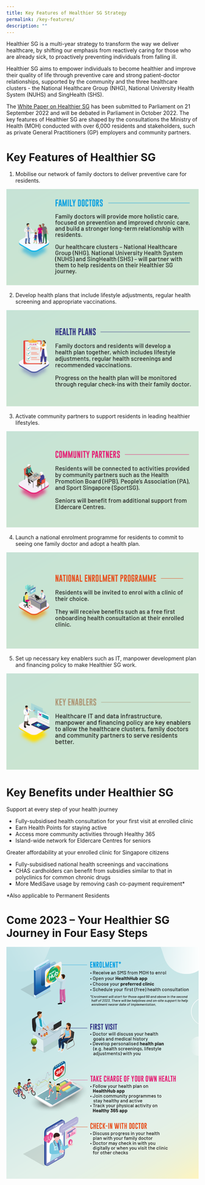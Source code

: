 ```yaml
---
title: Key Features of Healthier SG Strategy
permalink: /key-features/
description: ""
---
```

Healthier SG is a multi-year strategy to transform the way we deliver healthcare, by shifting our emphasis from reactively caring for those who are already sick, to proactively preventing individuals from falling ill.

Healthier SG aims to empower individuals to become healthier and improve their quality of life through preventive care and strong patient-doctor relationships, supported by the community and the three healthcare clusters - the National Healthcare Group (NHG), National University Health System (NUHS) and SingHealth (SHS).

The [White Paper on Healthier SG](/resources/white-paper) has been submitted to Parliament on 21 September 2022 and will be debated in Parliament in October 2022. The key features of Healthier SG are shaped by the consultations the Ministry of Health (MOH) conducted with over 6,000 residents and stakeholders, such as private General Practitioners (GP) employers and community partners.

# Key Features of Healthier SG 
1. Mobilise our network of family doctors to deliver preventive care for residents.

![](/images/Key%20Features/Family%20Doctors.png)

2. Develop health plans that include lifestyle adjustments, regular health screening and appropriate vaccinations.

![](/images/Key%20Features/Health%20Plans.png)

3. Activate community partners to support residents in leading healthier lifestyles.

![](/images/Key%20Features/Community%20Partners.png)

4. Launch a national enrolment programme for residents to commit to seeing one family doctor and adopt a health plan.

![](/images/Key%20Features/National%20Enrolment%20Programme.png)

5. Set up necessary key enablers such as IT, manpower development plan and financing policy to make Healthier SG work.

![](/images/Key%20Features/Key%20Enablers.png)


# Key Benefits under Healthier SG

Support at every step of your health journey
* Fully-subsidised health consultation for your first visit at enrolled clinic
* Earn Health Points for staying active
* Access more community activities through Healthy 365
* Island-wide network for Eldercare Centres for seniors

Greater affordability at your enrolled clinic for Singapore citizens
* Fully-subsidised national health screenings and vaccinations
* CHAS cardholders can benefit from subsidies similar to that in polyclinics for common chronic drugs 
* More MediSave usage by removing cash co-payment requirement*

*Also applicable to Permanent Residents
# Come 2023 – Your Healthier SG Journey in Four Easy Steps
![](/images/Key%20Features/HSG%20IFG.png)